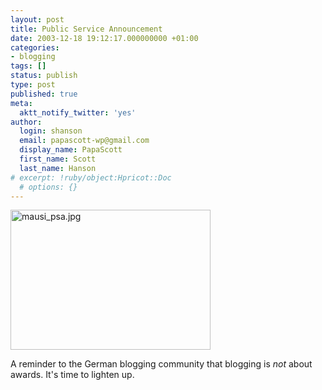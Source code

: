 ```yaml
---
layout: post
title: Public Service Announcement
date: 2003-12-18 19:12:17.000000000 +01:00
categories:
- blogging
tags: []
status: publish
type: post
published: true
meta:
  aktt_notify_twitter: 'yes'
author:
  login: shanson
  email: papascott-wp@gmail.com
  display_name: PapaScott
  first_name: Scott
  last_name: Hanson
# excerpt: !ruby/object:Hpricot::Doc
  # options: {}
---
```

<p><img alt="mausi_psa.jpg" src="http://www.papascott.de/wordpress/wp-content/uploads/2003/12/mausi_psa.jpg" width="320" height="224" border="0" /></p>
<p>A reminder to the German blogging community that blogging is <em>not</em> about awards. It's time to lighten up.</p>
